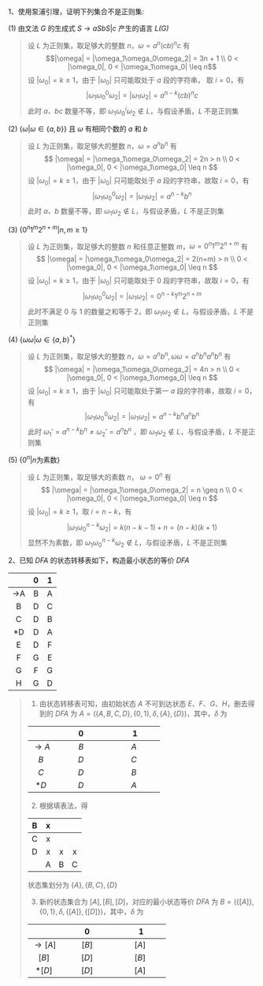 1、使用泵浦引理，证明下列集合不是正则集:

(1) 由文法 *G* 的生成式 $S \rightarrow aSbS|c$ 产生的语言 *L(G)*

> 设 *L* 为正则集，取足够大的整数 *n*，$\omega = a^n(cb)^nc$
> 有 $$|\omega| = |\omega_1\omega_0\omega_2| = 3n + 1 \\ 0 < |\omega_0|, 0 < |\omega_1\omega_0| \leq n$$ 设 $|\omega_0|= k \geq 1$，由于 $|\omega_0|$ 只可能取处于 $a$ 段的字符串， 取 $i = 0$，有 $$|\omega_1\omega_0^0\omega_2| = |\omega_1\omega_2| = a^{n-k}(cb)^nc$$ 此时 *a、bc* 数量不等，即 $\omega_1\omega_0^i\omega_2 \notin L$，与假设矛盾，*L* 不是正则集

(2) $\{\omega | \omega \in \{a, b\}\}$ 且 $\omega$ 有相同个数的 *a* 和 *b*

> 设 *L* 为正则集，取足够大的整数 *n*，$\omega = a^nb^n$
> 有 $$ |\omega| = |\omega_1\omega_0\omega_2| = 2n > n \\ 0 < |\omega_0|, 0 < |\omega_1\omega_0| \leq n $$ 设 $|\omega_0|= k \geq 1$，由于 $|\omega_0|$ 只可能取处于 $a$ 段的字符串，故取 $i = 0$，有 $$|\omega_1\omega_0^0\omega_2| = |\omega_1\omega_2| = a^{n-k}b^n$$ 此时 *a、b* 数量不等，即 $\omega_1\omega_2 \notin L$，与假设矛盾，*L* 不是正则集

(3) $\{0^n1^m2^{n + m}|n, m \geq 1\}$

> 设 *L* 为正则集，取足够大的整数 *n* 和任意正整数 $m$，$\omega = 0^n1^m2^{n+m}$
> 有 $$ |\omega| = |\omega_1\omega_0\omega_2| = 2(n+m) > n \\ 0 < |\omega_0|, 0 < |\omega_1\omega_0| \leq n $$ 设 $|\omega_0|= k \geq 1$，由于 $|\omega_0|$ 只可能取处于 $0$ 段的字符串，故取 $i = 0$，有 $$|\omega_1\omega_0^0\omega_2| = |\omega_1\omega_2| = 0^{n-k}1^m2^{n + m}$$ 此时不满足 $0$ 与 $1$ 的数量之和等于 $2$，即 $\omega_1\omega_2 \notin L$，与假设矛盾，*L* 不是正则集

(4) $\{\omega\omega|\omega \in \{a, b\}^*\}$

> 设 *L* 为正则集，取足够大的整数 *n*，$\omega = a^nb^n, \omega\omega = a^nb^na^nb^n$
> 有 $$ |\omega| = |\omega_1\omega_0\omega_2| = 4n > n \\ 0 < |\omega_0|, 0 < |\omega_1\omega_0| \leq n $$ 设 $|\omega_0|= k \geq 1$，由于 $|\omega_0|$ 只可能取处于第一 $a$ 段的字符串，故取 $i = 0$，有 $$|\omega_1\omega_0^0\omega_2| = |\omega_1\omega_2| = a^{n-k}b^na^nb^n$$ 此时 $\omega_1' = a^{n-k}b^n \neq \omega_2' = a^nb^n$ ，即 $\omega_1\omega_2 \notin L$，与假设矛盾，*L* 不是正则集

(5) $\{0^n | n \text{为素数}\}$

> 设 *L* 为正则集，取足够大的素数 *n*， $\omega = 0^n$
> 有 $$ |\omega| = |\omega_1\omega_0\omega_2| = n \geq n \\ 0 < |\omega_0|, 0 < |\omega_1\omega_0| \leq n $$ 设 $|\omega_0|= k \geq 1$，取 $i = n - k$，有 $$|\omega_1\omega_0^{n-k}\omega_2| = k(n - k - 1) + n = (n - k)(k + 1)$$ 显然不为素数，即 $\omega_1\omega_0^{n-k}\omega_2 \notin L$，与假设矛盾，*L* 不是正则集

2、已知 $DFA$ 的状态转移表如下，构造最小状态的等价 $DFA$

||0|1|
|:---:|:---:|:---:|
|$\rightarrow$A|B|A|
|B|D|C|
|C|D|B|
|*D|D|A|
|E|D|F|
|F|G|E|
|G|F|G|
|H|G|D|

> 1. 由状态转移表可知，由初始状态 $A$ 不可到达状态 $E、F、G、H$，删去得到的 $DFA$ 为 $A = (\{A, B, C, D\}, \{0, 1\}, \delta, \{A\}, \{D\})$，其中，$\delta$ 为 
> 
> ||$\qquad$ $0$ $\qquad$|$\qquad$ $1$$\qquad$|
> |:---: | :---: | :---: |
> |$\rightarrow A$|$B$|$A$|
> |$B$|$D$|$C$|
> |$C$|$D$|$B$|
> |$*D$|$D$|$A$|
>
> 2. 根据填表法，得
>
> |B|x|| |
> |:---:|:---:|:---:|:---:|
> |C|x|| |
> |D|x|x |x |
> | |A|B|C|
> 
> 状态集划分为 $\{A\}, \{B, C\}, \{D\}$
> 
> 3. 新的状态集合为 $[A], [B], [D]$，对应的最小状态等价 $DFA$ 为 $B = (\{[A]\}, \{0, 1\}, \delta, \{[A]\}, \{[D]\})$，其中，$\delta$ 为 
>
> ||$\qquad$ $0$ $\qquad$|$\qquad$ $1$$\qquad$|
> |:---: | :---: | :---: |
> |$\rightarrow [A]$|$[B]$|$[A]$|
> |$[B]$|$[D]$|$[B]$|
> |$*[D]$|$[D]$|$[A]$|